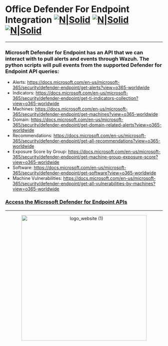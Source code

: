 # Office Defender For Endpoint Integration [![N|Solid](https://cdn-icons-png.flaticon.com/128/6939/6939131.png)](https://myservice.socfortress.co/explore?left=%7B%22datasource%22:%22WAZUH%22,%22queries%22:%5B%7B%22refId%22:%22A%22,%22query%22:%22_id:$get_alert_id.hits.hits.#._id%22,%22alias%22:%22%22,%22metrics%22:%5B%7B%22id%22:%221%22,%22type%22:%22logs%22,%22settings%22:%7B%22limit%22:%22500%22%7D%7D%5D,%22bucketAggs%22:%5B%5D,%22timeField%22:%22timestamp%22%7D%5D,%22range%22:%7B%22from%22:%22now-6h%22,%22to%22:%22now%22%7D%7D) [![N|Solid](https://cdn-icons-png.flaticon.com/128/406/406217.png)](https://hunt.socfortress.co) [![N|Solid](https://cdn-icons-png.flaticon.com/128/4840/4840332.png)](https://servicedesk.socfortress.co/help/2979687893)
--------------------------------------------------------------
### Microsoft Defender for Endpoint has an API that we can interact with to pull alerts and events through Wazuh. The python scripts will pull events from the supported Defender for Endpoint API queries:
* Alerts: https://docs.microsoft.com/en-us/microsoft-365/security/defender-endpoint/get-alerts?view=o365-worldwide
* Indicators: https://docs.microsoft.com/en-us/microsoft-365/security/defender-endpoint/get-ti-indicators-collection?view=o365-worldwide
* Machines: https://docs.microsoft.com/en-us/microsoft-365/security/defender-endpoint/get-machines?view=o365-worldwide
* Domain: https://docs.microsoft.com/en-us/microsoft-365/security/defender-endpoint/get-domain-related-alerts?view=o365-worldwide
* Recommendations: https://docs.microsoft.com/en-us/microsoft-365/security/defender-endpoint/get-all-recommendations?view=o365-worldwide
* Exposure Score by Group: https://docs.microsoft.com/en-us/microsoft-365/security/defender-endpoint/get-machine-group-exposure-score?view=o365-worldwide
* Software: https://docs.microsoft.com/en-us/microsoft-365/security/defender-endpoint/get-software?view=o365-worldwide
* Machine Vulnerabilities: https://docs.microsoft.com/en-us/microsoft-365/security/defender-endpoint/get-all-vulnerabilities-by-machines?view=o365-worldwide

### [Access the Microsoft Defender for Endpoint APIs](https://docs.microsoft.com/en-us/microsoft-365/security/defender-endpoint/apis-intro?view=o365-worldwide)
----------------------------------------------------------------------------------

<p align="center">
<img src="https://user-images.githubusercontent.com/95670863/183437012-6ed70011-b40d-4597-8678-e3d601b6cf4d.png" alt="logo_website (1)" width="400" height="400">
</p>

